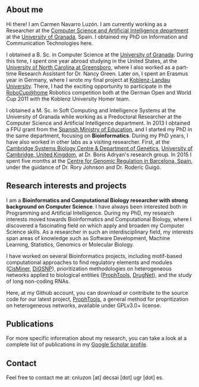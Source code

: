 ## About me

Hi there! I am Carmen Navarro Luzón. I am currently working as a Researcher at the [Computer Science and Artificial Intelligence department](http://decsai.ugr.es) at the [University of Granada](http://www.ugr.es), Spain. I obtained my PhD on Information and Communication Technologies here. 

I obtained a B. Sc. in Computer Science at the [University of Granada](http://www.ugr.es). During this time, I spent one year abroad studying in the United States, at the [University of North Carolina at Greensboro](http://www.uncg.edu), where I also worked as a part-time Research Assistant for Dr. Nancy Green. Later on, I spent an Erasmus year in Germany, where I wrote my final project at [Koblenz-Landau University](https://www.uni-koblenz-landau.de/de). There, I had the exciting opportunity to participate in the [RoboCup@home](http://www.robocup.org/domains/3) Robotics competition both at the German Open and World Cup 2011 with the Koblenz University Homer team. 

I obtained a M. Sc. in Soft Computing and Intelligence Systems at the University of Granada while working as a Predoctoral Researcher at the Computer Science and Artificial Intelligence department. In 2013 I obtained a FPU grant from the [Spanish Ministry of Education](https://www.mecd.gob.es), and I started my PhD in the same department, focusing on **Bioinformatics**. During my PhD years, I have also worked in other labs as a visiting researcher. First, at the [Cambridge Systems Biology Centre & Department of Genetics](https://www.sysbiol.cam.ac.uk/), [University of Cambridge, United Kingdom](http://www.cam.ac.uk/), at Dr. Boris Adryan's research group. In 2015 I spent five months at the [Centre for Genomic Regulation in Barcelona, Spain](http://www.crg.eu), under the guidance of Dr. Rory Johnson and Dr. Roderic Guigó. 

## Research interests and projects

I am a **Bioinformatics and Computational Biology researcher with strong background on Computer Science**. I have always been interested both in Programming and Artificial Intelligence. During my PhD, my research interests moved towards Bioinformatics and Computational Biology, where I discovered a fascinating field on which apply and broaden my Computer Science skills. As a researcher in such an interdisciplinary field, my interests span areas of knowledge such as Software Development, Machine Learning, Statistics, Genomics or Molecular Biology. 

I have worked on several Bioinformatics projects, including motif-based computational approaches to find regulatory elements and modules ([CisMiner](https://www.ncbi.nlm.nih.gov/pubmed/25268582), [DiGSNP](http://journal.embnet.org/index.php/embnetjournal/article/view/556)), prioritization methodologies on heterogeneous networks applied to biological entities ([ProphTools](http://github.com/cnluzon/prophtools), [DrugNet](http://www.sciencedirect.com/science/article/pii/S0933365714001444)), and the study of long non-coding RNAs. 

Here, at my Github account, you can download or contribute to the source code for our latest project, [ProphTools](http://github.com/cnluzon/prophtools), a general method for propritization on heterogeneous networks, available under GPLv3.0+ license. 

## Publications

For more specific information about my research, you can take a look at a complete list of publications in my [Google Scholar profile](https://scholar.google.es/citations?user=7RG9y6sAAAAJ&hl=es).

## Contact

Feel free to contact me at: cnluzon [at] decsai [dot] ugr [dot] es. 



